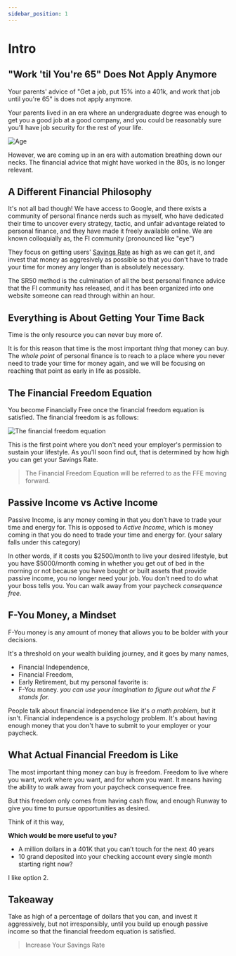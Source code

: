 ```yaml
---
sidebar_position: 1
---
```


# Intro

## "Work 'til You're 65" Does Not Apply Anymore

Your parents' advice of "Get a job, put 15% into a 401k, and work that job until you're 65" is does not apply anymore. 

Your parents lived in an era where an undergraduate degree was enough to get you a good job at a good company, and you could be reasonably sure you'll have job security for the rest of your life.

![Age](/img/age-meme.svg)

However, we are coming up in an era with automation breathing down our necks. The financial advice that might have worked in the 80s, is no longer relevant.

## A Different Financial Philosophy

It's not all bad though! We have access to Google, and there exists a community of personal finance nerds such as myself, who have dedicated their time to uncover every strategy, tactic, and unfair advantage related to personal finance, and they have made it freely available online. We are known colloquially as, the FI community (pronounced like "eye")

They focus on getting users' [Savings Rate](/kpis/savings-rate.md) as high as we can get it, and invest that money as aggresively as possible so that you don't have to trade your time for money any longer than is absolutely necessary.

The SR50 method is the culmination of all the best personal finance advice that the FI community has released, and it has been organized into one website someone can read through within an hour.

## Everything is About Getting Your Time Back 

Time is the only resource you can never buy more of. 

It is for this reason that time is the most important *thing* that money can buy. The *whole point* of personal finance is to reach to a place where you never need to trade your time for money again, and we will be focusing on reaching that point as early in life as possible.

## The Financial Freedom Equation

You become Financially Free once the financial freedom equation is satisfied. The financial freedom is as follows:

![The financial freedom equation](/img/financial-freedom-equation-dark.svg)

This is the first point where you don't need your employer's permission to sustain your lifestyle. As you'll soon find out, that is determined by how high you can get your Savings Rate.

>The Financial Freedom Equation will be referred to as the FFE moving forward.

## Passive Income vs Active Income

Passive Income, is any money coming in that you don’t have to trade your time and energy for. This is opposed to *Active Income*, which is money coming in that you do need to trade your time and energy for. (your salary falls under this category)

In other words, if it costs you $2500/month to live your desired lifestyle, but you have $5000/month coming in whether you get out of bed in the morning or not because you have bought or built assets that provide passive income, you no longer need your job. You don’t need to do what your boss tells you. You can walk away from your paycheck *consequence free.* 

## F-You Money, a Mindset

F-You money is any amount of money that allows you to be bolder with your decisions. 

It's a threshold on your wealth building journey, and it goes by many names, 
- Financial Independence, 
- Financial Freedom, 
- Early Retirement,
but my personal favorite is:
- F-You money. 
*you can use your imagination to figure out what the F stands for.*

People talk about financial independence like it's *a math problem*, but it isn't. Financial independence is a psychology problem. It's about having enough money that you don't have to submit to your employer or your paycheck.

## What Actual Financial Freedom is Like

The most important thing money can buy is freedom. Freedom to live where you want, work where you want, and for whom you want. It means having the ability to walk away from your paycheck consequence free. 

But this freedom only comes from having cash flow, and enough Runway to give you time to pursue opportunities as desired.

Think of it this way, 

**Which would be more useful to you?** 

- A million dollars in a 401K that you can’t touch for the next 40 years 
- 10 grand deposited into your checking account every single month starting right now?

I like option 2.

## Takeaway

Take as high of a percentage of dollars that you can, and invest it aggressively, but not irresponsibly, until you build up enough passive income so that the financial freedom equation is satisfied.

>Increase Your Savings Rate
